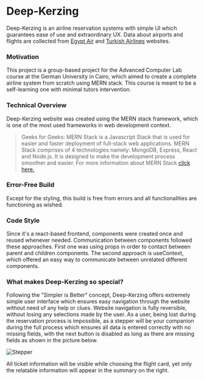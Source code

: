 # Deep-Kerzing
Deep-Kerzing is an airline reservation systems with simple UI which guarantees ease of use and extraordinary UX. Data about airports and flights are collected from [Egypt Air](https://www.egyptair.com/en/Pages/HomePage.aspx) and [Turkish Airlines](https://www.turkishairlines.com/) websites.

### Motivation
This project is a group-based project for the Advanced Computer Lab course at the German University in Cairo, which aimed to create a complete airline system from scratch using MERN stack. This course is meant to be a self-learning one with minimal tutors intervention.

### Technical Overview
Deep-Kerzing website was created using the MERN stack framework, which is one of the most used frameworks in web development context.
>Geeks for Geeks: MERN Stack is a Javascript Stack that is used for easier and faster deployment of full-stack web applications. MERN Stack comprises of 4 technologies namely: MongoDB, Express, React and Node.js. It is designed to make the development process smoother and easier.
For more information about MERN Stack [click here.](https://www.geeksforgeeks.org/mern-stack/) 

### Error-Free Build
Except for the styling, this build is free from errors and all functionalities are functioning as wished.

### Code Style
Since it's a react-based frontend, components were created once and reused whenever needed. Communication between components followed these approaches. First one was using props in order to contact between parent and children components. The second approach is useContext, which offered an easy way to communicate between unrelated different components.

### What makes Deep-Kerzing so special?
Following the "Simpler is Better" concept, Deep-Kerzing offers extremely simple user interface which ensures easy navigation through the website without need of any help or clues.
Website navigation is fully reversible, without losing any selections made by the user. As a user, being lost during the reservation process is impossible, as a stepper will be your companion during the full process which ensures all data is entered correctly with no missing fields, with the next button is disabled as long as there are missing fields as shown in the picture below.

![Stepper](https://user-images.githubusercontent.com/65810674/147383752-05ce27c9-1f2d-4a24-b8d8-5f0e0a3cc85d.png)

All ticket information will be visible while choosing the flight card, yet only the relatable information will appear in the summary on the right.
